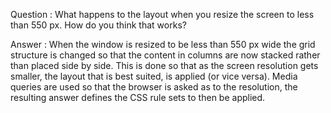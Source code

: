 Question :
What happens to the layout when you resize the screen to less than 550 px. How do you think that works?

Answer :
When the window is resized to be less than 550 px wide the grid structure is changed so that the content in columns are now stacked rather than placed side by side.
This is done so that as the screen resolution gets smaller, the layout that is best suited, is applied (or vice versa).
Media queries are used so that the browser is asked as to the resolution, the resulting answer defines the CSS rule sets to then be applied.